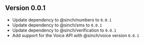 ## Version 0.0.1

 - Update dependency to @sinch/numbers to `0.0.1`
 - Update dependency to @sinch/sms to `0.0.1`
 - Update dependency to @sinch/verification to `0.0.1`
 - Add support for the Voice API with @sinch/voice version `0.0.1`
